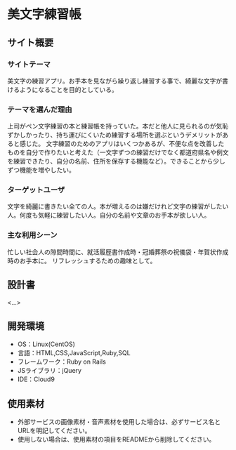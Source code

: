 # 美文字練習帳

## サイト概要
### サイトテーマ
美文字の練習アプリ。お手本を見ながら繰り返し練習する事で、綺麗な文字が書けるようになることを目的としている。

### テーマを選んだ理由
上司がペン文字練習の本と練習帳を持っていた。本だと他人に見られるのが気恥ずかしかったり、持ち運びにくいため練習する場所を選ぶというデメリットがあると感じた。
文字練習のためのアプリはいくつかあるが、不便な点を改善したものを自分で作りたいと考えた（一文字ずつの練習だけでなく都道府県名や例文を練習できたり、自分の名前、住所を保存する機能など）。できることから少しずつ機能を増やしたい。

### ターゲットユーザ
文字を綺麗に書きたい全ての人。本が増えるのは嫌だけれど文字の練習がしたい人。何度も気軽に練習したい人。自分の名前や文章のお手本が欲しい人。

### 主な利用シーン
忙しい社会人の隙間時間に、就活履歴書作成時・冠婚葬祭の祝儀袋・年賀状作成時のお手本に。
リフレッシュするための趣味として。

## 設計書
<...>

## 開発環境
- OS：Linux(CentOS)
- 言語：HTML,CSS,JavaScript,Ruby,SQL
- フレームワーク：Ruby on Rails
- JSライブラリ：jQuery
- IDE：Cloud9

## 使用素材
- 外部サービスの画像素材・音声素材を使用した場合は、必ずサービス名とURLを明記してください。
- 使用しない場合は、使用素材の項目をREADMEから削除してください。
